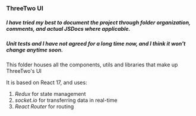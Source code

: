 ### ThreeTwo UI 

##### I have tried my best to document the project through folder organization, comments, and actual JSDocs where applicable.
##### Unit tests and I have not agreed for a long time now, and I think it won't change anytime soon.


This folder houses all the components, utils and libraries that make up ThreeTwo's UI

It is based on React 17, and uses:

1. _Redux_ for state management
2. _socket.io_ for transferring data in real-time
3. _React Router_ for routing



